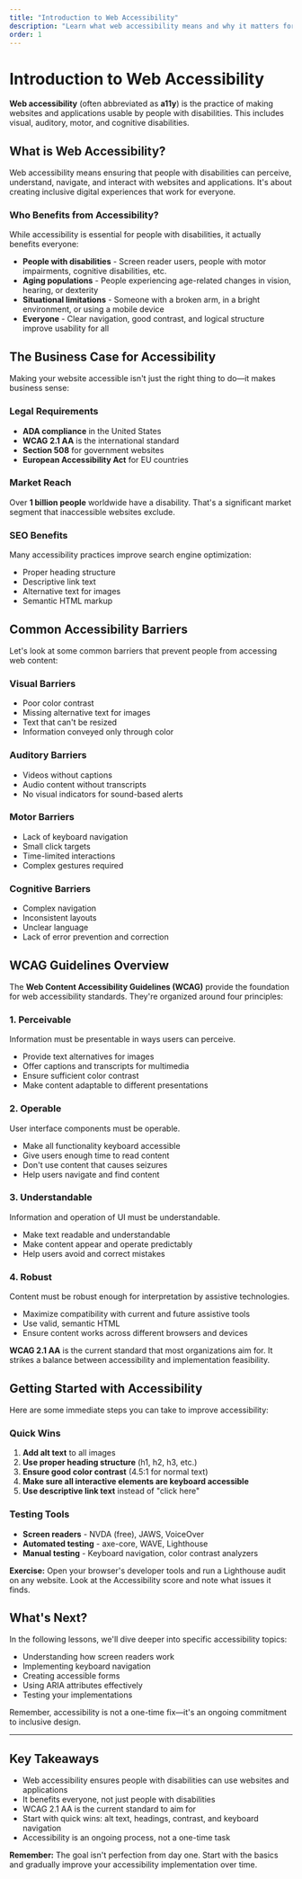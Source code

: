 ```yaml
---
title: "Introduction to Web Accessibility"
description: "Learn what web accessibility means and why it matters for creating inclusive digital experiences."
order: 1
---
```


# Introduction to Web Accessibility

**Web accessibility** (often abbreviated as **a11y**) is the practice of
making websites and applications usable by people with disabilities. This
includes visual, auditory, motor, and cognitive disabilities.

## What is Web Accessibility?

Web accessibility means ensuring that people with disabilities can perceive, understand, navigate, and interact with websites and applications. It's about creating inclusive digital experiences that work for everyone.

### Who Benefits from Accessibility?

While accessibility is essential for people with disabilities, it actually benefits everyone:

- **People with disabilities** - Screen reader users, people with motor impairments, cognitive disabilities, etc.
- **Aging populations** - People experiencing age-related changes in vision, hearing, or dexterity
- **Situational limitations** - Someone with a broken arm, in a bright environment, or using a mobile device
- **Everyone** - Clear navigation, good contrast, and logical structure improve usability for all

## The Business Case for Accessibility

Making your website accessible isn't just the right thing to do—it makes business sense:

### Legal Requirements

- **ADA compliance** in the United States
- **WCAG 2.1 AA** is the international standard
- **Section 508** for government websites
- **European Accessibility Act** for EU countries

### Market Reach

Over **1 billion people** worldwide have a disability. That's a significant
market segment that inaccessible websites exclude.

### SEO Benefits

Many accessibility practices improve search engine optimization:

- Proper heading structure
- Descriptive link text
- Alternative text for images
- Semantic HTML markup

## Common Accessibility Barriers

Let's look at some common barriers that prevent people from accessing web content:

### Visual Barriers

- Poor color contrast
- Missing alternative text for images
- Text that can't be resized
- Information conveyed only through color

### Auditory Barriers

- Videos without captions
- Audio content without transcripts
- No visual indicators for sound-based alerts

### Motor Barriers

- Lack of keyboard navigation
- Small click targets
- Time-limited interactions
- Complex gestures required

### Cognitive Barriers

- Complex navigation
- Inconsistent layouts
- Unclear language
- Lack of error prevention and correction

## WCAG Guidelines Overview

The **Web Content Accessibility Guidelines (WCAG)** provide the foundation for web accessibility standards. They're organized around four principles:

### 1. Perceivable

Information must be presentable in ways users can perceive.

- Provide text alternatives for images
- Offer captions and transcripts for multimedia
- Ensure sufficient color contrast
- Make content adaptable to different presentations

### 2. Operable

User interface components must be operable.

- Make all functionality keyboard accessible
- Give users enough time to read content
- Don't use content that causes seizures
- Help users navigate and find content

### 3. Understandable

Information and operation of UI must be understandable.

- Make text readable and understandable
- Make content appear and operate predictably
- Help users avoid and correct mistakes

### 4. Robust

Content must be robust enough for interpretation by assistive technologies.

- Maximize compatibility with current and future assistive tools
- Use valid, semantic HTML
- Ensure content works across different browsers and devices

**WCAG 2.1 AA** is the current standard that most organizations aim for. It
strikes a balance between accessibility and implementation feasibility.

## Getting Started with Accessibility

Here are some immediate steps you can take to improve accessibility:

### Quick Wins

1. **Add alt text** to all images
2. **Use proper heading structure** (h1, h2, h3, etc.)
3. **Ensure good color contrast** (4.5:1 for normal text)
4. **Make sure all interactive elements are keyboard accessible**
5. **Use descriptive link text** instead of "click here"

### Testing Tools

- **Screen readers** - NVDA (free), JAWS, VoiceOver
- **Automated testing** - axe-core, WAVE, Lighthouse
- **Manual testing** - Keyboard navigation, color contrast analyzers

**Exercise:** Open your browser's developer tools and run a Lighthouse audit
on any website. Look at the Accessibility score and note what issues it
finds.

## What's Next?

In the following lessons, we'll dive deeper into specific accessibility topics:

- Understanding how screen readers work
- Implementing keyboard navigation
- Creating accessible forms
- Using ARIA attributes effectively
- Testing your implementations

Remember, accessibility is not a one-time fix—it's an ongoing commitment to inclusive design.

---

## Key Takeaways

- Web accessibility ensures people with disabilities can use websites and applications
- It benefits everyone, not just people with disabilities
- WCAG 2.1 AA is the current standard to aim for
- Start with quick wins: alt text, headings, contrast, and keyboard navigation
- Accessibility is an ongoing process, not a one-time task

**Remember:** The goal isn't perfection from day one. Start with the basics
and gradually improve your accessibility implementation over time.
